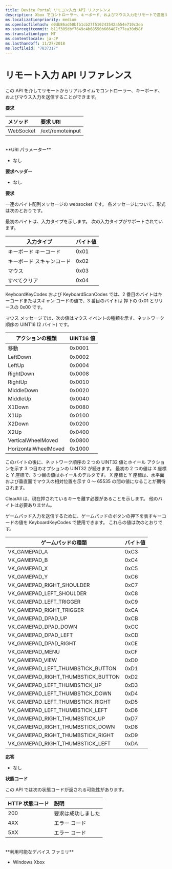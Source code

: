 ```yaml
---
title: Device Portal リモコン入力 API リファレンス
description: Xbox でコントローラー、キーボード、およびマウス入力をリモートで送信する方法について説明します。
ms.localizationpriority: medium
ms.openlocfilehash: e0db86ad50bfb1cb27f516243542a554e710c3ea
ms.sourcegitcommit: b11f305dbf7649c4b68550b666487c77ea30d98f
ms.translationtype: MT
ms.contentlocale: ja-JP
ms.lasthandoff: 11/27/2018
ms.locfileid: "7837317"
---
```

# <a name="remote-input-api-reference"></a>リモート入力 API リファレンス   
この API を介してリモートからリアルタイムでコントローラー、キーボード、およびマウス入力を送信することができます。

**要求**

メソッド      | 要求 URI
:------     | :-----
WebSocket | /ext/remoteinput
<br />
**URI パラメーター**

- なし

**要求ヘッダー**

- なし

**要求**

一連のバイト配列メッセージの websocket です。 各メッセージについて、形式は次のとおりです。

最初のバイトは、入力タイプを示します。 次の入力タイプがサポートされています。

| 入力タイプ        | バイト値 |
|------------|-------------|
キーボード キーコード | 0x01
キーボード スキャンコード | 0x02
マウス | 0x03
すべてクリア | 0x04

KeyboardKeyCodes および KeyboardScanCodes では、2 番目のバイトはキーコードまたはスキャン コードの値で、3 番目のバイトは 押下の 0x01 とリリースの 0x00 です。

マウス メッセージでは、次の値はマウス イベントの種類を示す、ネットワーク順序の UINT16 (2 バイト) です。

| アクションの種類        | UINT16 値 |
|------------|-------------|
移動 | 0x0001
LeftDown | 0x0002
LeftUp | 0x0004
RightDown | 0x0008
RightUp | 0x0010
MiddleDown | 0x0020
MiddleUp | 0x0040
X1Down | 0x0080
X1Up | 0x0100
X2Down | 0x0200
X2Up | 0x0400
VerticalWheelMoved | 0x0800
HorizontalWheelMoved | 0x1000

このバイトの後に、ネットワーク順序の 2 つの UINT32 値とホイール アクションを示す 3 つ目のオプションの UINT32 が続きます。 最初の 2 つの値は X 座標と Y 座標で、3 つ目の値はホイールのデルタです。 X 座標と Y 座標は、水平面および垂直面でマウスの相対位置を示す 0 ～ 65535 の間の値になることが期待されます。

ClearAll は、現在押されているキーを離す必要があることを示します。 他のバイトは必要ありません。

ゲームパッド入力を送信するために、ゲームパッドのボタンの押下を表すキーコードの値を KeyboardKeyCodes で使用できます。 これらの値は次のとおりです。

| ゲームパッドの種類        | バイト値 |
|------------|-------------|
VK_GAMEPAD_A                       |  0xC3
VK_GAMEPAD_B                       |  0xC4
VK_GAMEPAD_X                       |  0xC5
VK_GAMEPAD_Y                       |  0xC6
VK_GAMEPAD_RIGHT_SHOULDER          |  0xC7
VK_GAMEPAD_LEFT_SHOULDER           |  0xC8
VK_GAMEPAD_LEFT_TRIGGER            |  0xC9
VK_GAMEPAD_RIGHT_TRIGGER           |  0xCA
VK_GAMEPAD_DPAD_UP                 |  0xCB
VK_GAMEPAD_DPAD_DOWN               |  0xCC
VK_GAMEPAD_DPAD_LEFT               |  0xCD
VK_GAMEPAD_DPAD_RIGHT              |  0xCE
VK_GAMEPAD_MENU                    |  0xCF
VK_GAMEPAD_VIEW                    |  0xD0
VK_GAMEPAD_LEFT_THUMBSTICK_BUTTON  |  0xD1
VK_GAMEPAD_RIGHT_THUMBSTICK_BUTTON |  0xD2
VK_GAMEPAD_LEFT_THUMBSTICK_UP      |  0xD3
VK_GAMEPAD_LEFT_THUMBSTICK_DOWN    |  0xD4
VK_GAMEPAD_LEFT_THUMBSTICK_RIGHT   |  0xD5
VK_GAMEPAD_LEFT_THUMBSTICK_LEFT    |  0xD6
VK_GAMEPAD_RIGHT_THUMBSTICK_UP     |  0xD7
VK_GAMEPAD_RIGHT_THUMBSTICK_DOWN   |  0xD8
VK_GAMEPAD_RIGHT_THUMBSTICK_RIGHT  |  0xD9
VK_GAMEPAD_RIGHT_THUMBSTICK_LEFT   |  0xDA


**応答**   

- なし

**状態コード**

この API では次の状態コードが返される可能性があります。

HTTP 状態コード      | 説明
:------     | :-----
200 | 要求は成功しました
4XX | エラー コード
5XX | エラー コード

<br />
**利用可能なデバイス ファミリ**

* Windows Xbox